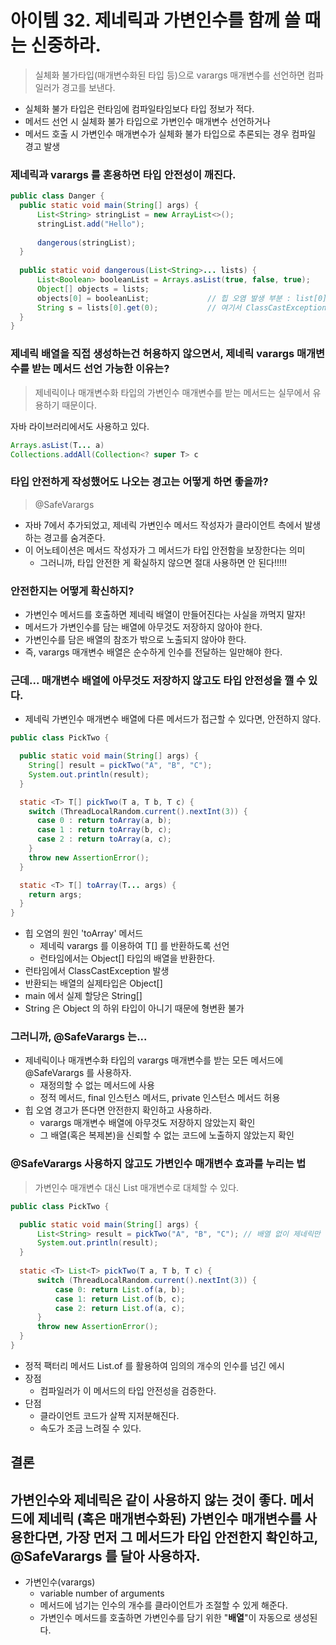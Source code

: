 # 아이템 32. 제네릭과 가변인수를 함께 쓸 때는 신중하라. 

> 실체화 불가타입(매개변수화된 타입 등)으로 varargs 매개변수를 선언하면 컴파일러가 경고를 보낸다.
- 실체화 불가 타입은 런타임에 컴파일타임보다 타입 정보가 적다. 
- 메서드 선언 시 실체화 불가 타입으로 가변인수 매개변수 선언하거나
- 메서드 호출 시 가변인수 매개변수가 실체화 불가 타입으로 추론되는 경우 컴파일 경고 발생

### 제네릭과 varargs 를 혼용하면 타입 안전성이 깨진다.
~~~java
public class Danger {
  public static void main(String[] args) {
      List<String> stringList = new ArrayList<>();
      stringList.add("Hello");
  
      dangerous(stringList);
  }
  
  public static void dangerous(List<String>... lists) {
      List<Boolean> booleanList = Arrays.asList(true, false, true);
      Object[] objects = lists;
      objects[0] = booleanList;             // 힙 오염 발생 부분 : list[0] 가 List<Boolean> 를 참조
      String s = lists[0].get(0);           // 여기서 ClassCastException 발생 : 보이지 않는 형변환
  }
}
~~~

### 제네릭 배열을 직접 생성하는건 허용하지 않으면서, 제네릭 varargs 매개변수를 받는 메서드 선언 가능한 이유는?
> 제네릭이나 매개변수화 타입의 가변인수 매개변수를 받는 메서드는 실무에서 유용하기 때문이다. 

자바 라이브러리에서도 사용하고 있다. 
~~~ java
Arrays.asList(T... a)
Collections.addAll(Collection<? super T> c
~~~

### 타입 안전하게 작성했어도 나오는 경고는 어떻게 하면 좋을까?
> @SafeVarargs
- 자바 7에서 추가되었고, 제네릭 가변인수 메서드 작성자가 클라이언트 측에서 발생하는 경고를 숨겨준다.
- 이 어노테이션은 메서드 작성자가 그 메서드가 타입 안전함을 보장한다는 의미
  - 그러니까, 타입 안전한 게 확실하지 않으면 절대 사용하면 안 된다!!!!!

### 안전한지는 어떻게 확신하지?
- 가변인수 메서드를 호출하면 제네릭 배열이 만들어진다는 사실을 까먹지 말자! 
- 메서드가 가변인수를 담는 배열에 아무것도 저장하지 않아야 한다.
- 가변인수를 담은 배열의 참조가 밖으로 노출되지 않아야 한다. 
- 즉, varargs 매개변수 배열은 순수하게 인수를 전달하는 일만해야 한다.

### 근데... 매개변수 배열에 아무것도 저장하지 않고도 타입 안전성을 깰 수 있다. 
- 제네릭 가변인수 매개변수 배열에 다른 메서드가 접근할 수 있다면, 안전하지 않다. 
~~~Java
public class PickTwo {

  public static void main(String[] args) {
    String[] result = pickTwo("A", "B", "C");
    System.out.println(result);
  }

  static <T> T[] pickTwo(T a, T b, T c) {
    switch (ThreadLocalRandom.current().nextInt(3)) {
      case 0 : return toArray(a, b);
      case 1 : return toArray(b, c);
      case 2 : return toArray(a, c);
    }
    throw new AssertionError();
  }

  static <T> T[] toArray(T... args) {
    return args;
  }
}
~~~
- 힙 오염의 원인 'toArray' 메서드
  - 제네릭 varargs 를 이용하여 T[] 를 반환하도록 선언
  - 런타임에서는 Object[] 타입의 배열을 반환한다. 
- 런타임에서 ClassCastException 발생
- 반환되는 배열의 실제타입은 Object[] 
- main 에서 실제 할당은 String[] 
- String 은 Object 의 하위 타입이 아니기 때문에 형변환 불가

### 그러니까, @SafeVarargs 는... 
- 제네릭이나 매개변수화 타입의 varargs 매개변수를 받는 모든 메서드에 @SafeVarargs 를 사용하자. 
  - 재정의할 수 없는 메서드에 사용 
  - 정적 메서드, final 인스턴스 메서드, private 인스턴스 메서드 허용
- 힙 오염 경고가 뜬다면 안전한지 확인하고 사용하라.
  - varargs 매개변수 배열에 아무것도 저장하지 않았는지 확인
  - 그 배열(혹은 복제본)을 신뢰할 수 없는 코드에 노출하지 않았는지 확인

### @SafeVarargs 사용하지 않고도 가변인수 매개변수 효과를 누리는 법
> 가변인수 매개변수 대신 List 매개변수로 대체할 수 있다.  
~~~java
public class PickTwo {

  public static void main(String[] args) {
      List<String> result = pickTwo("A", "B", "C"); // 배열 없이 제네릭만 사용하여 타입 안전
      System.out.println(result);
  }
  
  static <T> List<T> pickTwo(T a, T b, T c) {
      switch (ThreadLocalRandom.current().nextInt(3)) {
          case 0: return List.of(a, b);
          case 1: return List.of(b, c);
          case 2: return List.of(a, c);
      }
      throw new AssertionError();
  }
}

~~~
- 정적 팩터리 메서드 List.of 를 활용하여 임의의 개수의 인수를 넘긴 에시 
- 장점 
  - 컴파일러가 이 메서드의 타입 안전성을 검증한다. 
- 단점 
  - 클라이언트 코드가 살짝 지저분해진다. 
  - 속도가 조금 느려질 수 있다.


## 결론 

가변인수와 제네릭은 같이 사용하지 않는 것이 좋다. 
메서드에 제네릭 (혹은 매개변수화된) 가변인수 매개변수를 사용한다면, 
가장 먼저 그 메서드가 타입 안전한지 확인하고, @SafeVarargs 를 달아 사용하자. 
---
* 가변인수(varargs) 
  * variable number of arguments 
  * 메서드에 넘기는 인수의 개수를 클라이언트가 조절할 수 있게 해준다. 
  * 가변인수 메서드를 호출하면 가변인수를 담기 위한 "**배열**"이 자동으로 생성된다. 